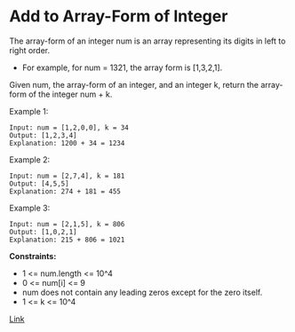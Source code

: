 # Add to Array-Form of Integer
The array-form of an integer num is an array representing its digits in left to right order.

- For example, for num = 1321, the array form is [1,3,2,1].

Given num, the array-form of an integer, and an integer k, return the array-form of the integer num + k.

Example 1:

```
Input: num = [1,2,0,0], k = 34
Output: [1,2,3,4]
Explanation: 1200 + 34 = 1234
```

Example 2:

```
Input: num = [2,7,4], k = 181
Output: [4,5,5]
Explanation: 274 + 181 = 455
```
Example 3:

```
Input: num = [2,1,5], k = 806
Output: [1,0,2,1]
Explanation: 215 + 806 = 1021
```

**Constraints:**
- 1 <= num.length <= 10^4
- 0 <= num[i] <= 9
- num does not contain any leading zeros except for the zero itself.
- 1 <= k <= 10^4

[Link](https://leetcode.com/problems/add-to-array-form-of-integer/)